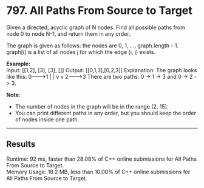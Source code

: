 # 797. All Paths From Source to Target

Given a directed, acyclic graph of N nodes.  Find all possible paths from node 0 to node N-1, and return them in any order.  

The graph is given as follows:  the nodes are 0, 1, ..., graph.length - 1.  graph[i] is a list of all nodes j for which the edge (i, j) exists.  

**Example:**  
    Input: [[1,2], [3], [3], []] 
    Output: [[0,1,3],[0,2,3]] 
    Explanation: The graph looks like this:
    0--->1
    |    |
    v    v
    2--->3
    There are two paths: 0 -> 1 -> 3 and 0 -> 2 -> 3.

**Note:**  

* The number of nodes in the graph will be in the range [2, 15].  
* You can print different paths in any order, but you should keep the order of nodes inside one path.  

---
## Results  
  
Runtime: 92 ms, faster than 28.08% of C++ online submissions for All Paths From Source to Target.  
Memory Usage: 18.2 MB, less than 10.00% of C++ online submissions for All Paths From Source to Target.  

